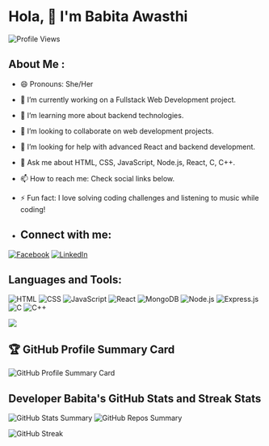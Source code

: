 # Hola, 👋 I'm Babita Awasthi

![Profile Views](https://komarev.com/ghpvc/?username=Babita00&color=blue)

## About Me :

- 😄 Pronouns: She/Her
- 🔭 I’m currently working on a Fullstack Web Development project.
- 🌱 I’m learning more about backend technologies.
- 👯 I’m looking to collaborate on web development projects.
- 🤔 I’m looking for help with advanced React and backend development.
- 💬 Ask me about HTML, CSS, JavaScript, Node.js, React, C, C++.
- 📫 How to reach me: Check social links below.
- ⚡ Fun fact: I love solving coding challenges and listening to music while coding!



- ## Connect with me:
[![Facebook](https://img.shields.io/badge/Facebook-1877F2?style=for-the-badge&logo=facebook&logoColor=white)](https://www.facebook.com/imbabitaawasthi)
[![LinkedIn](https://img.shields.io/badge/LinkedIn-0A66C2?style=for-the-badge&logo=linkedin&logoColor=white)](https://www.linkedin.com/in/babita-awasthi-4aa3b5304/)

## Languages and Tools:
![HTML](https://img.shields.io/badge/HTML-E34F26?style=for-the-badge&logo=html5&logoColor=white)
![CSS](https://img.shields.io/badge/CSS-1572B6?style=for-the-badge&logo=css3&logoColor=white)
![JavaScript](https://img.shields.io/badge/JavaScript-F7DF1E?style=for-the-badge&logo=javascript&logoColor=black)
![React](https://img.shields.io/badge/React-61DAFB?style=for-the-badge&logo=react&logoColor=white)
![MongoDB](https://img.shields.io/badge/MongoDB-47A248?style=for-the-badge&logo=mongodb&logoColor=white)
![Node.js](https://img.shields.io/badge/Node.js-43853D?style=for-the-badge&logo=node.js&logoColor=white)
![Express.js](https://img.shields.io/badge/Express.js-000000?style=for-the-badge&logo=express&logoColor=white)
![C](https://img.shields.io/badge/C-A8B9CC?style=for-the-badge&logo=c&logoColor=white)
![C++](https://img.shields.io/badge/C++-00599C?style=for-the-badge&logo=c%2B%2B&logoColor=white)


[![](https://visitcount.itsvg.in/api?id=Babita00&label=Profile%20Views&color=3&icon=6&pretty=true)](https://visitcount.itsvg.in)


## 🏆 GitHub Profile Summary Card
![GitHub Profile Summary Card](https://github-profile-summary-cards.vercel.app/api/cards/profile-details?username=Babita00&theme=default)


## Developer Babita's GitHub Stats and Streak Stats

![GitHub Stats Summary](https://github-profile-summary-cards.vercel.app/api/cards/stats?username=Babita00&theme=default)
![GitHub Repos Summary](https://github-profile-summary-cards.vercel.app/api/cards/repos-per-language?username=Babita00&theme=default)


![GitHub Streak](https://github-readme-streak-stats.herokuapp.com/?user=Babita00&theme=default)



<!---
Babita00/Babita00 is a ✨ special ✨ repository because its `README.md` (this file) appears on your GitHub profile.
You can click the Preview link to take a look at your changes.
--->
